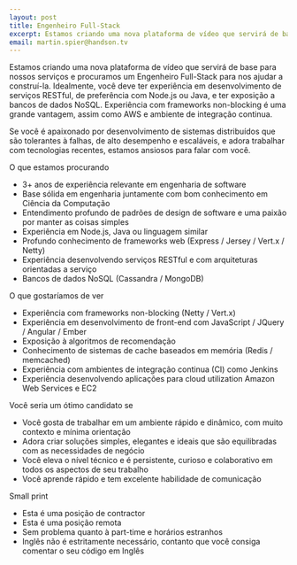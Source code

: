 ```yaml
---
layout: post
title: Engenheiro Full-Stack
excerpt: Estamos criando uma nova plataforma de vídeo que servirá de base para nossos serviços e  procuramos um Engenheiro Full-Stack para nos ajudar a construí-la.
email: martin.spier@handson.tv
---
```


Estamos criando uma nova plataforma de vídeo que servirá de base para nossos serviços e procuramos um Engenheiro Full-Stack para nos ajudar a construí-la. Idealmente, você deve ter experiência em desenvolvimento de serviços RESTful, de preferência com Node.js ou Java, e ter exposição a bancos de dados NoSQL. Experiência com frameworks non-blocking é uma grande vantagem, assim como AWS e ambiente de integração continua.

Se você é apaixonado por desenvolvimento de sistemas distribuídos que são tolerantes à falhas, de alto desempenho e escaláveis, e adora trabalhar com tecnologias recentes, estamos ansiosos para falar com você.

<p class="about-title">O que estamos procurando</p>

* 3+ anos de experiência relevante em engenharia de software
* Base sólida em engenharia juntamente com bom conhecimento em Ciência da Computação
* Entendimento profundo de padrões de design de software e uma paixão por manter as coisas simples
* Experiência em Node.js, Java ou linguagem similar
* Profundo conhecimento de frameworks web (Express / Jersey / Vert.x / Netty)
* Experiência desenvolvendo serviços RESTful e com arquiteturas orientadas a serviço
* Bancos de dados NoSQL (Cassandra / MongoDB)

<p class="about-title">O que gostaríamos de ver</p>

* Experiência com frameworks non-blocking (Netty / Vert.x)
* Experiência em desenvolvimento de front-end com JavaScript / JQuery / Angular / Ember
* Exposição à algoritmos de recomendação
* Conhecimento de sistemas de cache baseados em memória (Redis / memcached)
* Experiência com ambientes de integração continua (CI) como Jenkins
* Experiência desenvolvendo aplicações para cloud utilization Amazon Web Services e EC2

<p class="about-title">Você seria um ótimo candidato se</p>

* Você gosta de trabalhar em um ambiente rápido e dinâmico, com muito contexto e mínima orientação
* Adora criar soluções simples, elegantes e ideais que são equilibradas com as necessidades de negócio
* Você eleva o nível técnico e é persistente, curioso e colaborativo em todos os aspectos de seu trabalho
* Você aprende rápido e tem excelente habilidade de comunicação

<p class="about-title">Small print</p>

* Esta é uma posição de contractor
* Esta é uma posição remota
* Sem problema quanto à part-time e horários estranhos
* Inglês não é estritamente necessário, contanto que você consiga comentar o seu código em Inglês
